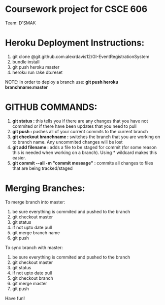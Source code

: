 # Coursework project for CSCE 606

Team: D'SMAK

# Heroku Deployment Instructions:

1. git clone @git.github.com:alexrdavis12/GI-EventRegistrationSystem
2. bundle install
3. git push heroku master
4. heroku run rake db:reset

NOTE:
In order to deploy a branch use: <b>git push heroku branchname:master</b>

# GITHUB COMMANDS:
1. <b>git status : </b>this tells you if there are any changes that you have not commited or if there have been updates that you need to pull
2. <b>git push : </b> pushes all of your current commits to the current branch
3. <b>git checkout branchname : </b> switches the branch that you are working on to branch name. Any uncommited changes will be lost
4. <b>git add filename : </b> adds a file to be staged for commit (for some reason this is needed when working on a branch). Using * wildcard makes this easier.
5. <b>git commit --all -m "commit message" : </b> commits all changes to files that are being tracked/staged

# Merging Branches:
To merge branch into master:

1. be sure everything is commited and pushed to the branch
2. git checkout master
3. git status
4. if not upto date pull
5. git merge branch name
6. git push

To sync branch with master:

1. be sure everything is commited and pushed to the branch
2. git checkout master
3. git status
4. if not upto date pull
5. git checkout branch
6. git merge master
7. git push

Have fun!
